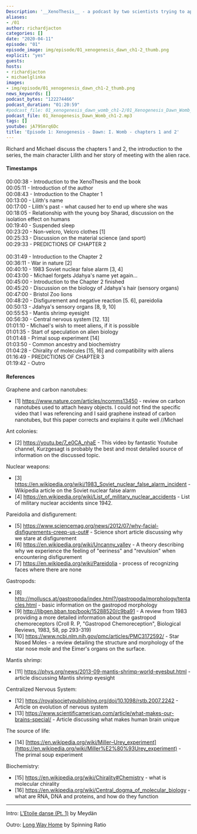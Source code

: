 ```yaml
---
Description: '__XenoThesis__ - a podcast by two scientists trying to apply Science to the Science-Fiction. Here, Richard and Michael discuss the book 1 "Dawn" of Xenogenesis series by Olivia E. Butler.'
aliases:
- /01
author: richardjacton
categories: []
date: "2020-04-11"
episode: "01"
episode_image: img/episode/01_xenogenesis_dawn_ch1-2_thumb.png
explicit: "yes"
guests:
hosts:
- richardjacton
- michaelglinka
images:
- img/episode/01_xenogenesis_dawn_ch1-2_thumb.png
news_keywords: []
podcast_bytes: "122274466"
podcast_duration: "01:20:59"
#podcast_file: 01_xenogenesis_dawn_womb_ch1-2/01_Xenogenesis_Dawn_Womb_ch1-2.mp3
podcast_file: 01_Xenogenesis_Dawn_Womb_ch1-2.mp3
tags: []
youtube: jA79Smrq6Dc
title: 'Episode 1: Xenogenesis - Dawn: I. Womb - chapters 1 and 2'
---
```


Richard and Michael discuss the chapters 1 and 2, the introduction to the series, the main character Lilith and her story of meeting with the alien race.

#### Timestamps

00:00:38 - Introduction to the XenoThesis and the book\
00:05:11 - Introduction of the author\
00:08:43 - Introduction to the Chapter 1\
00:13:00 - Lilith's name\
00:17:00 - Lilith's past - what caused her to end up where she was\
00:18:05 - Relationship with the young boy Sharad, discussion on the isolation effect on humans\
00:19:40 - Suspended sleep\
00:23:20 - Non-velcro, Velcro clothes [1]\
00:25:33 - Discussion on the material science (and sport)\
00:29:33 - PREDICTIONS OF CHAPTER 2\
\
00:31:49 - Introduction to the Chapter 2\
00:36:11 - War in nature [2]\
00:40:10 - 1983 Soviet nuclear false alarm [3, 4]\
00:43:00 - Michael forgets Jdahya's name yet again...\
00:45:00 - Introduction to the Chapter 2 finished\
00:45:20 - Discussion on the biology of Jdahya's hair (sensory organs)\
00:47:00 - Bristol Zoo lions\
00:48:20 - Disfigurement and negative reaction [5. 6], pareidolia\
00:50:13 - Jdahya's sensory organs [8, 9, 10]\
00:55:53 - Mantis shrimp eyesight\
00:56:30 - Central nervous system [12. 13]\
01:01:10 - Michael's wish to meet aliens, if it is possible\
01:01:35 - Start of speculation on alien biology\
01:01:48 - Primal soup experiment [14]\
01:03:50 - Common ancestry and biochemistry\
01:04:28 - Chirality of molecules [15, 16] and compatibility with aliens\
01:16:49 - PREDICTIONS OF CHAPTER 3\
01:19:42 - Outro

#### References

Graphene and carbon nanotubes:

* [1] <https://www.nature.com/articles/ncomms13450> - review on carbon nanotubes used to attach heavy objects. I could not find the specific video that I was referencing and I said graphene instead of carbon nanotubes, but this paper corrects and explains it quite well //Michael

Ant colonies:

* [2] <https://youtu.be/7_e0CA_nhaE> - This video by fantastic Youtube channel, Kurzgesagt is probably the best and most detailed source of information on the discussed topic.

Nuclear weapons:

* [3] <https://en.wikipedia.org/wiki/1983_Soviet_nuclear_false_alarm_incident> - Wikipedia article on the Soviet nuclear false alarm
* [4] <https://en.wikipedia.org/wiki/List_of_military_nuclear_accidents> - List of military nuclear accidents since 1942.

Pareidolia and disfigurement:

* [5] <https://www.sciencemag.org/news/2012/07/why-facial-disfigurements-creep-us-out#> - Science short article discussing why we stare at disfigurement
* [6] <https://en.wikipedia.org/wiki/Uncanny_valley> - A theory describing why we experience the feeling of "eeriness" and "revulsion" when encountering disfigurement
* [7] <https://en.wikipedia.org/wiki/Pareidolia> - process of recognizing faces where there are none

Gastropods:

* [8] <http://molluscs.at/gastropoda/index.html?/gastropoda/morphology/tentacles.html> - basic information on the gastropod morphology
* [9] <http://libgen.bban.top/book/15288520/c9ba91> - A review from 1983 providing a more detailed information about the gastropod chemoreceptors (Croll R. P, "Gastropod Chemoreception", Biological Reviews, 1983, 58, pp 293-319)
* [10] <https://www.ncbi.nlm.nih.gov/pmc/articles/PMC3172592/> - Star Nosed Moles - a review detailing the structure and morphology of the star nose mole and the Eimer's organs on the surface.

Mantis shrimp:

* [11] <https://phys.org/news/2013-09-mantis-shrimp-world-eyesbut.html> - article discussing Mantis shrimp eyesight

Centralized Nervous System:

* [12] <https://royalsocietypublishing.org/doi/10.1098/rstb.2007.2242> - Article on evolution of nervous system
* [13] <https://www.scientificamerican.com/article/what-makes-our-brains-special/> - Article discussing what makes human brain unique

The source of life:

* [14] [https://en.wikipedia.org/wiki/Miller–Urey_experiment](https://en.wikipedia.org/wiki/Miller%E2%80%93Urey_experiment) - The primal soup experiment

Biochemistry:

* [15] <https://en.wikipedia.org/wiki/Chirality#Chemistry> - what is molecular chirality
* [16] <https://en.wikipedia.org/wiki/Central_dogma_of_molecular_biology> - what are RNA, DNA and proteins, and how do they function

---

Intro: [L'Etoile danse (Pt. 1)](https://freemusicarchive.org/music/Meydan/Havor/6-_LEtoile_danse_Pt_1_1738) by Meydän

Outro: [Long Way Home](https://freemusicarchive.org/music/Spinning_Ratio/Long_Way_Home/Long_Way_Home) by Spinning Ratio
